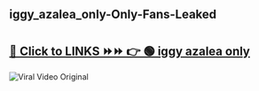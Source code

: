
 ## iggy_azalea_only-Only-Fans-Leaked

# <h2><a href="https://clipsfans.com/iggy_azalea_only&ref=git">🔗 Click to LINKS ⏩⏩ 👉 🟢 iggy azalea only </a></h2>

<a href="https://clipsfans.com/iggy_azalea_only&ref=git" rel="nofollow" data-target="animated-image.originalLink"><img src="https://i.ibb.co.com/xMMVF88/686577567.gif" alt="Viral Video Original" style="max-width: 100%; display: inline-block;" data-target="animated-image.originalImage"></a>
